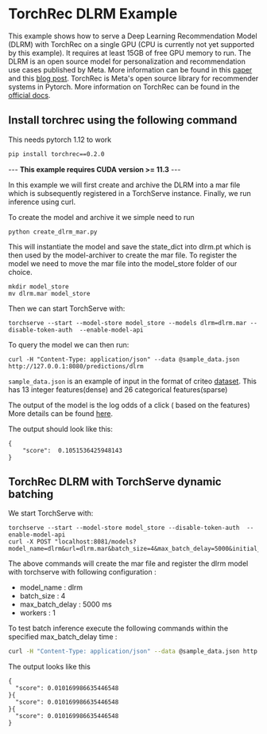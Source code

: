 
# TorchRec DLRM Example

This example shows how to serve a Deep Learning Recommendation Model (DLRM) with TorchRec on a single GPU (CPU is currently not yet supported by this example). It requires at least 15GB of free GPU memory to run.
The DLRM is an open source model for personalization and recommendation use cases published by Meta. More information can be found in this [paper](https://arxiv.org/abs/1906.00091) and this [blog post](https://ai.facebook.com/blog/dlrm-an-advanced-open-source-deep-learning-recommendation-model/).
TorchRec is Meta's open source library for recommender systems in Pytorch. More information on TorchRec can be found in the [official docs](https://pytorch.org/torchrec/).

## Install torchrec using the following command
This needs pytorch 1.12 to work

```bash
pip install torchrec==0.2.0
```


--- **This example requires CUDA version >= 11.3**  ---

In this example we will first create and archive the DLRM into a mar file which is subsequently registered in a TorchServe instance. Finally, we run inference using curl.

To create the model and archive it we simple need to run

```
python create_dlrm_mar.py
```

This will instantiate the model and save the state_dict into dlrm.pt which is then used by the model-archiver to create the mar file.
To register the model we need to move the mar file into the model_store folder of our choice.

```
mkdir model_store
mv dlrm.mar model_store
```

Then we can start TorchServe with:

```
torchserve --start --model-store model_store --models dlrm=dlrm.mar --disable-token-auth  --enable-model-api
```

To query the model we can then run:

```
curl -H "Content-Type: application/json" --data @sample_data.json http://127.0.0.1:8080/predictions/dlrm
```

```sample_data.json``` is an example of input in the format of criteo [dataset](https://ailab.criteo.com/download-criteo-1tb-click-logs-dataset/).
This has 13 integer features(dense) and 26 categorical features(sparse)

The output of the model is the log odds of a click ( based on the features) More details can be found [here](https://github.com/facebookresearch/dlrm).

The output should look like this:
```
{
    "score":  0.1051536425948143
}
```

## TorchRec DLRM with TorchServe dynamic batching


We start TorchServe with:

```
torchserve --start --model-store model_store --disable-token-auth  --enable-model-api
curl -X POST "localhost:8081/models?model_name=dlrm&url=dlrm.mar&batch_size=4&max_batch_delay=5000&initial_workers=1&synchronous=true"
```

The above commands will create the mar file and register the dlrm model with torchserve with following configuration :

 - model_name : dlrm
 - batch_size : 4
 - max_batch_delay : 5000 ms
 - workers : 1

To test batch inference execute the following commands within the specified max_batch_delay time :

```bash
curl -H "Content-Type: application/json" --data @sample_data.json http://127.0.0.1:8080/predictions/dlrm & curl -H "Content-Type: application/json" --data @sample_data.json http://127.0.0.1:8080/predictions/dlrm & curl -H "Content-Type: application/json" --data @sample_data.json http://127.0.0.1:8080/predictions/dlrm
```

The output looks like this
```
{
  "score": 0.010169986635446548
}{
  "score": 0.010169986635446548
}{
  "score": 0.010169986635446548
}
```
